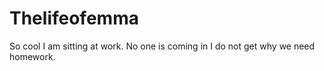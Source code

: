 # Thelifeofemma
So cool
I am sitting at work.
No one is coming in 
I do not get why we need homework. 

